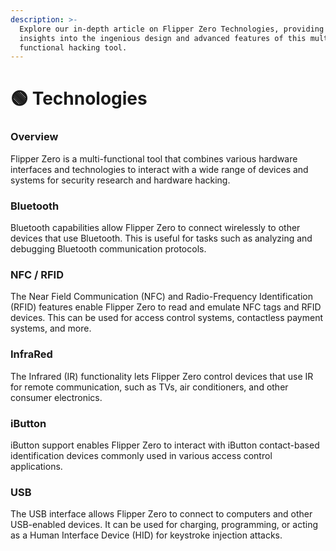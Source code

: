 ```yaml
---
description: >-
  Explore our in-depth article on Flipper Zero Technologies, providing deep
  insights into the ingenious design and advanced features of this multi
  functional hacking tool.
---
```


# 🟢 Technologies

### Overview

Flipper Zero is a multi-functional tool that combines various hardware interfaces and technologies to interact with a wide range of devices and systems for security research and hardware hacking.

### **Bluetooth**

Bluetooth capabilities allow Flipper Zero to connect wirelessly to other devices that use Bluetooth. This is useful for tasks such as analyzing and debugging Bluetooth communication protocols.

### **NFC / RFID**

The Near Field Communication (NFC) and Radio-Frequency Identification (RFID) features enable Flipper Zero to read and emulate NFC tags and RFID devices. This can be used for access control systems, contactless payment systems, and more.

### **InfraRed**

The Infrared (IR) functionality lets Flipper Zero control devices that use IR for remote communication, such as TVs, air conditioners, and other consumer electronics.

### **iButton**

iButton support enables Flipper Zero to interact with iButton contact-based identification devices commonly used in various access control applications.

### **USB**

The USB interface allows Flipper Zero to connect to computers and other USB-enabled devices. It can be used for charging, programming, or acting as a Human Interface Device (HID) for keystroke injection attacks.
